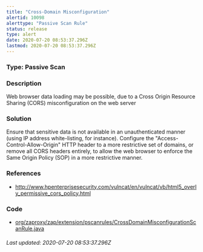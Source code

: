 ```yaml
---
title: "Cross-Domain Misconfiguration"
alertid: 10098
alerttype: "Passive Scan Rule"
status: release
type: alert
date: 2020-07-20 08:53:37.296Z
lastmod: 2020-07-20 08:53:37.296Z
---
```

### Type: Passive Scan

### Description
Web browser data loading may be possible, due to a Cross Origin Resource Sharing (CORS) misconfiguration on the web server

### Solution

Ensure that sensitive data is not available in an unauthenticated manner (using IP address white-listing, for instance).
Configure the "Access-Control-Allow-Origin" HTTP header to a more restrictive set of domains, or remove all CORS headers entirely, to allow the web browser to enforce the Same Origin Policy (SOP) in a more restrictive manner.

### References

* http://www.hpenterprisesecurity.com/vulncat/en/vulncat/vb/html5_overly_permissive_cors_policy.html

### Code

 * [org/zaproxy/zap/extension/pscanrules/CrossDomainMisconfigurationScanRule.java](https://github.com/zaproxy/zap-extensions/blob/master/addOns/pscanrules/src/main/java/org/zaproxy/zap/extension/pscanrules/CrossDomainMisconfigurationScanRule.java)

###### Last updated: 2020-07-20 08:53:37.296Z
